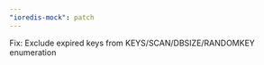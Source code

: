 ```yaml
---
"ioredis-mock": patch
---
```


Fix: Exclude expired keys from KEYS/SCAN/DBSIZE/RANDOMKEY enumeration

